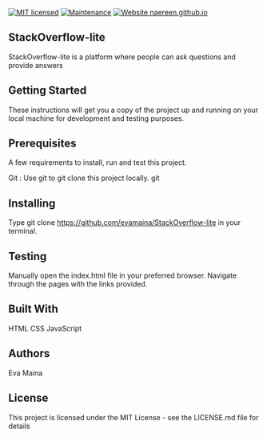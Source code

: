 
[![MIT licensed](https://img.shields.io/badge/license-MIT-blue.svg)](https://raw.githubusercontent.com/hyperium/hyper/master/LICENSE)
[![Maintenance](https://img.shields.io/badge/Maintained%3F-yes-green.svg)](https://GitHub.com/Naereen/StrapDown.js/graphs/commit-activity)
[![Website naereen.github.io](https://img.shields.io/website-up-down-green-red/https/naereen.github.io.svg)](https://naereen.github.io/)
## StackOverflow-lite
StackOverflow-lite is a platform where people can ask questions and provide answers

## Getting Started
These instructions will get you a copy of the project up and running on your local machine for development and testing purposes.

## Prerequisites
A few requirements to install, run and test this project.

Git : Use git to git clone this project locally. git

## Installing
Type git clone https://github.com/evamaina/StackOverflow-lite in your terminal.

## Testing
Manually open the index.html file in your preferred browser. Navigate through the pages with the links provided.

## Built With
HTML
CSS
JavaScript

## Authors
Eva Maina

## License
This project is licensed under the MIT License - see the LICENSE.md file for details

